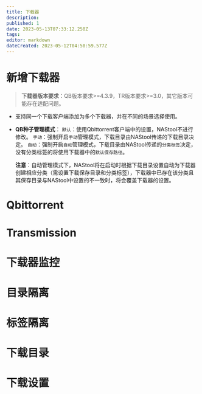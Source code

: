 ```yaml
---
title: 下载器
description: 
published: 1
date: 2023-05-13T07:33:12.250Z
tags: 
editor: markdown
dateCreated: 2023-05-12T04:50:59.577Z
---
```


# 新增下载器

> **下载器版本要求**：QB版本要求>=4.3.9，TR版本要求>=3.0，其它版本可能存在适配问题。

- 支持同一个下载客户端添加为多个下载器，并在不同的场景选择使用。
- **QB种子管理模式**：
  `默认`：使用Qbittorrent客户端中的设置，NAStool不进行修改。
  `手动`：强制开启`手动`管理模式，下载目录由NAStool传递的下载目录决定。
  `自动`：强制开启`自动`管理模式，下载目录由NAStool传递的`分类标签`决定，没有分类标签的将使用下载器中的`默认保存路径`。
 
   **注意**：自动管理模式下，NAStool将在启动时根据下载目录设置自动为下载器创建相应分类（需设置下载保存目录和分类标签），下载器中已存在该分类且其保存目录与NAStool中设置的不一致时，将会覆盖下载器的设置。

# Qbittorrent

# Transmission

# 下载器监控

# 目录隔离

# 标签隔离

# 下载目录

# 下载设置